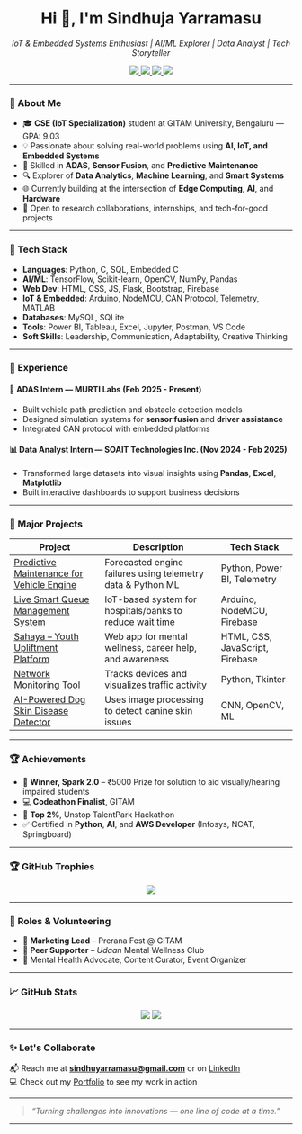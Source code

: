 <h1 align="center">Hi 👋, I'm Sindhuja Yarramasu</h1>
<p align="center"><em>IoT & Embedded Systems Enthusiast | AI/ML Explorer | Data Analyst | Tech Storyteller</em></p>

<p align="center">
  <a href="https://www.linkedin.com/in/sindhuja-yarramasu/" target="_blank">
    <img src="https://img.shields.io/badge/LinkedIn-%230077B5?style=flat-square&logo=linkedin&logoColor=white" />
  </a>
  <a href="https://sindhuja-tech-verse.lovable.app/" target="_blank">
    <img src="https://img.shields.io/badge/Portfolio-TechVerse-orange?style=flat-square&logo=google-chrome&logoColor=white" />
  </a>
  <a href="mailto:sindhuyarramasu@gmail.com">
    <img src="https://img.shields.io/badge/Gmail-D14836?style=flat-square&logo=gmail&logoColor=white" />
  </a>
  <a href="https://github.com/YarramasuSindhuja" target="_blank">
    <img src="https://img.shields.io/badge/GitHub-100000?style=flat-square&logo=github&logoColor=white" />
  </a>
</p>

---

### 💫 About Me

- 🎓 **CSE (IoT Specialization)** student at GITAM University, Bengaluru — GPA: 9.03
- 💡 Passionate about solving real-world problems using **AI, IoT, and Embedded Systems**
- 🤖 Skilled in **ADAS**, **Sensor Fusion**, and **Predictive Maintenance**
- 🔍 Explorer of **Data Analytics**, **Machine Learning**, and **Smart Systems**
- 🌐 Currently building at the intersection of **Edge Computing**, **AI**, and **Hardware**
- 📌 Open to research collaborations, internships, and tech-for-good projects

---

### 🧠 Tech Stack

- **Languages**: Python, C, SQL, Embedded C  
- **AI/ML**: TensorFlow, Scikit-learn, OpenCV, NumPy, Pandas  
- **Web Dev**: HTML, CSS, JS, Flask, Bootstrap, Firebase  
- **IoT & Embedded**: Arduino, NodeMCU, CAN Protocol, Telemetry, MATLAB  
- **Databases**: MySQL, SQLite  
- **Tools**: Power BI, Tableau, Excel, Jupyter, Postman, VS Code  
- **Soft Skills**: Leadership, Communication, Adaptability, Creative Thinking

---

### 🔬 Experience

#### 🚗 ADAS Intern — MURTI Labs (Feb 2025 - Present)
- Built vehicle path prediction and obstacle detection models  
- Designed simulation systems for **sensor fusion** and **driver assistance**  
- Integrated CAN protocol with embedded platforms

#### 📊 Data Analyst Intern — SOAIT Technologies Inc. (Nov 2024 - Feb 2025)
- Transformed large datasets into visual insights using **Pandas**, **Excel**, **Matplotlib**  
- Built interactive dashboards to support business decisions

---

### 🚀 Major Projects

| Project | Description | Tech Stack |
|--------|-------------|------------|
| [Predictive Maintenance for Vehicle Engine](#) | Forecasted engine failures using telemetry data & Python ML | Python, Power BI, Telemetry |
| [Live Smart Queue Management System](#) | IoT-based system for hospitals/banks to reduce wait time | Arduino, NodeMCU, Firebase |
| [Sahaya – Youth Upliftment Platform](https://github.com/YarramasuSindhuja/Sahaya) | Web app for mental wellness, career help, and awareness | HTML, CSS, JavaScript, Firebase |
| [Network Monitoring Tool](https://github.com/YarramasuSindhuja/Network-Monitoring-Tool.git) | Tracks devices and visualizes traffic activity | Python, Tkinter |
| [AI-Powered Dog Skin Disease Detector](#) | Uses image processing to detect canine skin issues | CNN, OpenCV, ML |

---

### 🏆 Achievements

- 🥇 **Winner, Spark 2.0** – ₹5000 Prize for solution to aid visually/hearing impaired students  
- 💻 **Codeathon Finalist**, GITAM  
- 🌟 **Top 2%**, Unstop TalentPark Hackathon  
- ✅ Certified in **Python**, **AI**, and **AWS Developer** (Infosys, NCAT, Springboard)

---
### 🏆 GitHub Trophies

<p align="center">
  <img src="https://github-profile-trophy.vercel.app/?username=YarramasuSindhuja&theme=gruvbox&no-frame=true&margin-w=10&row=2&column=3" />
</p>

---

### 🎯 Roles & Volunteering

- 🎤 **Marketing Lead** – Prerana Fest @ GITAM  
- 🧠 **Peer Supporter** – *Udaan* Mental Wellness Club  
- 💬 Mental Health Advocate, Content Curator, Event Organizer  

---

### 📈 GitHub Stats

<p align="center">
  <img src="https://github-readme-stats.vercel.app/api?username=YarramasuSindhuja&show_icons=true&theme=tokyonight" />
  <img src="https://github-readme-streak-stats.herokuapp.com?user=YarramasuSindhuja&theme=tokyonight" />
</p>

---

### ✨ Let's Collaborate

📬 Reach me at **sindhuyarramasu@gmail.com** or on [LinkedIn](https://www.linkedin.com/in/sindhuja-yarramasu/)  
💻 Check out my [Portfolio](https://sindhuja-tech-verse.lovable.app) to see my work in action

---

> *“Turning challenges into innovations — one line of code at a time.”*

---
